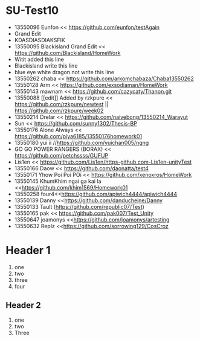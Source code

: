 # SU-Test10
- 13550096 Eunfon << https://github.com/eunfon/testAgain
- Grand Edit
- KDASDIASDIAKSFIK
- 13550095 Blackisland Grand Edit << https://github.com/Blackisland/HomeWork
- Witit added this line
- Blackisland write this line 
- blue eye white dragon not write this line
- 13550262 chaba << https://github.com/arkomchabaza/Chaba13550262
- 13550128 Arm << https://github.com/exsodiaman/HomeWork
- 13550143 mawnam << https://github.com/cazycaty/Thanon.git
- 13550088 [[edit]] Added by rzkpure << https://github.com/rzkpure/newtest || https://github.com/rzkpure/week02
- 13550214 Drelar << https://github.com/naivebong/13550214_Warayut
- Sun << https://github.com/sunny1302/Thesis-BP
- 13550176 Alone Always << https://github.com/piya6185/13550176homework01
- 13550180 yui ii //https://github.com/yuichan005/ngng
- GO GO POWER RANGERS (BORAX) << https://github.com/petchssss/GUFUP
- Lis1en << https://github.com/Lis1en/https-github.com-Lis1en-unityTest
- 13550166 Daow << https://github.com/daonatta/test4
- 13550171 Yhow Poi Poi POi << https://github.com/xenoxros/HomeWork
- 13550145 KhumKhim ngai ga kai la <<https://github.com/khim1569/Homework01
- 13550258 four4<<https://github.com/apiwich4444/apiwich4444
- 13550139 Danny <<https://github.com/danducheine/Danny
- 13550133 Tault (https://github.com/republic07/Test)
- 13550165 pak << https://github.com/pak007/Test_Unity
- 13550647 joamonys <<https://github.com/joamonys/artesting
- 13550632 Replz <<https://github.com/sorrowing129/CosCroz


# Header 1
1. one
2. two
3. three
4. four

## Header 2
1. one
1. two
1. Three

